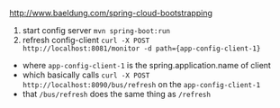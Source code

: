 http://www.baeldung.com/spring-cloud-bootstrapping

1. start config server <code>mvn spring-boot:run</code>
2. refresh config-client <code>curl -X POST http://localhost:8081/monitor -d path={app-config-client-1}</code>
- where <code>app-config-client-1</code> is the spring.application.name of client
- which basically calls <code>curl -X POST http://localhost:8090/bus/refresh</code> on the <code>app-config-client-1</code>
- that <code>/bus/refresh</code> does the same thing as <code>/refresh</code>